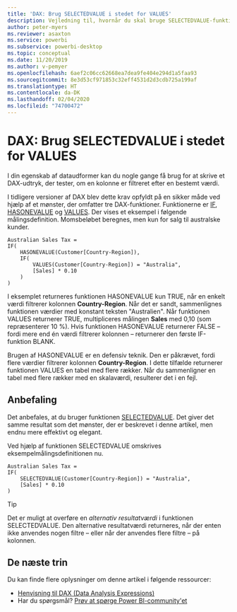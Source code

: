 ```yaml
---
title: 'DAX: Brug SELECTEDVALUE i stedet for VALUES'
description: Vejledning til, hvornår du skal bruge SELECTEDVALUE-funktionerne.
author: peter-myers
ms.reviewer: asaxton
ms.service: powerbi
ms.subservice: powerbi-desktop
ms.topic: conceptual
ms.date: 11/20/2019
ms.author: v-pemyer
ms.openlocfilehash: 6aef2c06cc62668ea7dea9fe404e294d1a5faa93
ms.sourcegitcommit: 8e3d53cf971853c32eff4531d2d3cdb725a199af
ms.translationtype: HT
ms.contentlocale: da-DK
ms.lasthandoff: 02/04/2020
ms.locfileid: "74700472"
---
```

# <a name="dax-use-selectedvalue-instead-of-values"></a>DAX: Brug SELECTEDVALUE i stedet for VALUES

I din egenskab af dataudformer kan du nogle gange få brug for at skrive et DAX-udtryk, der tester, om en kolonne er filtreret efter en bestemt værdi.

I tidligere versioner af DAX blev dette krav opfyldt på en sikker måde ved hjælp af et mønster, der omfatter tre DAX-funktioner. Funktionerne er [IF](/dax/if-function-dax), [HASONEVALUE](/dax/hasonevalue-function-dax) og [VALUES](/dax/values-function-dax). Der vises et eksempel i følgende målingsdefinition. Momsbeløbet beregnes, men kun for salg til australske kunder.

```dax
Australian Sales Tax =
IF(
    HASONEVALUE(Customer[Country-Region]),
    IF(
        VALUES(Customer[Country-Region]) = "Australia",
        [Sales] * 0.10
    )
)
```

I eksemplet returneres funktionen HASONEVALUE kun TRUE, når en enkelt værdi filtrerer kolonnen **Country-Region**. Når det er sandt, sammenlignes funktionen værdier med konstant teksten "Australien". Når funktionen VALUES returnerer TRUE, multipliceres målingen **Sales** med 0,10 (som repræsenterer 10 %). Hvis funktionen HASONEVALUE returnerer FALSE – fordi mere end én værdi filtrerer kolonnen – returnerer den første IF-funktion BLANK.

Brugen af HASONEVALUE er en defensiv teknik. Den er påkrævet, fordi flere værdier filtrerer kolonnen **Country-Region**. I dette tilfælde returnerer funktionen VALUES en tabel med flere rækker. Når du sammenligner en tabel med flere rækker med en skalaværdi, resulterer det i en fejl.

## <a name="recommendation"></a>Anbefaling

Det anbefales, at du bruger funktionen [SELECTEDVALUE](/dax/selectedvalue-function). Det giver det samme resultat som det mønster, der er beskrevet i denne artikel, men endnu mere effektivt og elegant.

Ved hjælp af funktionen SELECTEDVALUE omskrives eksempelmålingsdefinitionen nu.

```dax
Australian Sales Tax =
IF(
    SELECTEDVALUE(Customer[Country-Region]) = "Australia",
    [Sales] * 0.10
)
```

> [!TIP]
> Det er muligt at overføre en _alternativ resultatværdi_ i funktionen SELECTEDVALUE. Den alternative resultatværdi returneres, når der enten ikke anvendes nogen filtre – eller når der anvendes flere filtre – på kolonnen.

## <a name="next-steps"></a>De næste trin

Du kan finde flere oplysninger om denne artikel i følgende ressourcer:

- [Henvisning til DAX (Data Analysis Expressions)](/dax/)
- Har du spørgsmål? [Prøv at spørge Power BI-community'et](https://community.powerbi.com/)
